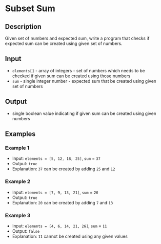 # Subset Sum

## Description

Given set of numbers and expected sum, write a program that checks if expected sum can be created using given set of
numbers.

## Input

* `elements[]` - array of integers - set of numbers which needs to be checked if given sum can be created using those
  numbers
* `sum` - single integer number - expected sum that be created using given set of numbers

## Output

* single boolean value indicating if given sum can be created using given numbers

## Examples

### Example 1

* Input: `elements = [5, 12, 18, 25]`, `sum` = `37`
* Output: `true`
* Explanation: `37` can be created by adding `25` and `12`

### Example 2

* Input: `elements = [7, 9, 13, 21]`, `sum` = `20`
* Output: `true`
* Explanation: `20` can be created by adding `7` and `13`

### Example 3

* Input: `elements = [4, 6, 14, 21, 26]`, `sum` = `11`
* Output: `false`
* Explanation: `11` cannot be created using any given values
